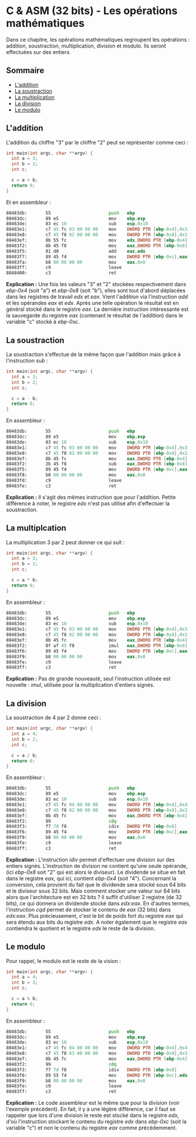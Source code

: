 # C & ASM (32 bits) - Les opérations mathématiques
Dans ce chapitre, les opérations mathématiques regroupent les opérations : addition, soustraction, multiplication, division et modulo. Ils seront effectuées sur des entiers.

## Sommaire
* [L'addition](https://github.com/Sharpforce/Reverse-Engineering/blob/master/01.%20Ressources/05.%20C%20%26%20ASM%20(32%20bits)%20-%20Les%20op%C3%A9rations%20math%C3%A9matiques.md#laddition)
* [La soustraction](https://github.com/Sharpforce/Reverse-Engineering/blob/master/01.%20Ressources/05.%20C%20%26%20ASM%20(32%20bits)%20-%20Les%20op%C3%A9rations%20math%C3%A9matiques.md#la-soustraction)
* [La multiplication](https://github.com/Sharpforce/Reverse-Engineering/blob/master/01.%20Ressources/05.%20C%20%26%20ASM%20(32%20bits)%20-%20Les%20op%C3%A9rations%20math%C3%A9matiques.md#la-multiplcation)
* [La division](https://github.com/Sharpforce/Reverse-Engineering/blob/master/01.%20Ressources/05.%20C%20%26%20ASM%20(32%20bits)%20-%20Les%20op%C3%A9rations%20math%C3%A9matiques.md#la-division)
* [Le modulo](https://github.com/Sharpforce/Reverse-Engineering/blob/master/01.%20Ressources/05.%20C%20%26%20ASM%20(32%20bits)%20-%20Les%20op%C3%A9rations%20math%C3%A9matiques.md#le-modulo)

## L'addition
L'addition du chiffre "3" par le chiffre "2" peut se représenter comme ceci :
```c
int main(int argc, char **argv) {
  int a = 3;
  int b = 2;
  int c;

  c = a + b;
  return 0;
}
```

Et en assembleur :
```asm
80483db:       55                      push   ebp
80483dc:       89 e5                   mov    ebp,esp
80483de:       83 ec 10                sub    esp,0x10
80483e1:       c7 45 fc 03 00 00 00    mov    DWORD PTR [ebp-0x4],0x3
80483e8:       c7 45 f8 02 00 00 00    mov    DWORD PTR [ebp-0x8],0x2
80483ef:       8b 55 fc                mov    edx,DWORD PTR [ebp-0x4]
80483f2:       8b 45 f8                mov    eax,DWORD PTR [ebp-0x8]
80483f5:       01 d0                   add    eax,edx
80483f7:       89 45 f4                mov    DWORD PTR [ebp-0xc],eax
80483fa:       b8 00 00 00 00          mov    eax,0x0
80483ff:       c9                      leave
8048400:       c3                      ret
```

**Explication :** Une fois les valeurs "3" et "2" stockées respectivement dans _ebp-0x4_ (soit "a") et _ebp-0x8_ (soit "b"), elles sont tout d'abord déplacées dans les registres de travail _edx_ et _eax_. Vient l'addition via l'instruction _add_ et les opérandes _eax_ et _edx_. Après une telle opération le résultat est en général stocké dans le registre _eax_. La dernière instruction intéressante est la sauvegarde du registre _eax_ (contenant le résultat de l'addition) dans le variable "c" stocké à _ebp-0xc_.

## La soustraction
La soustraction s'effectue de la même façon que l'addition mais grâce à l'instruction _sub_ :
```c
int main(int argc, char **argv) {
  int a = 3;
  int b = 2;
  int c;

  c = a - b;
  return 0;
}
```

En assembleur :
```asm
80483db:       55                      push   ebp
80483dc:       89 e5                   mov    ebp,esp
80483de:       83 ec 10                sub    esp,0x10
80483e1:       c7 45 fc 03 00 00 00    mov    DWORD PTR [ebp-0x4],0x3
80483e8:       c7 45 f8 02 00 00 00    mov    DWORD PTR [ebp-0x8],0x2
80483ef:       8b 45 fc                mov    eax,DWORD PTR [ebp-0x4]
80483f2:       2b 45 f8                sub    eax,DWORD PTR [ebp-0x8]
80483f5:       89 45 f4                mov    DWORD PTR [ebp-0xc],eax
80483f8:       b8 00 00 00 00          mov    eax,0x0
80483fd:       c9                      leave
80483fe:       c3                      ret
```

**Explication :** Il s'agit des mêmes instruction que pour l'addition. Petite différence à noter, le registre _edx_ n'est pas utilisé afin d'effectuer la soustraction.

## La multiplcation
La multiplication 3 par 2 peut donner ce qui suit :
```c
int main(int argc, char **argv) {
  int a = 3;
  int b = 2;
  int c;

  c = a * b;
  return 0;
}
```

En assembleur :
```asm
80483db:       55                      push   ebp
80483dc:       89 e5                   mov    ebp,esp
80483de:       83 ec 10                sub    esp,0x10
80483e1:       c7 45 fc 03 00 00 00    mov    DWORD PTR [ebp-0x4],0x3
80483e8:       c7 45 f8 02 00 00 00    mov    DWORD PTR [ebp-0x8],0x2
80483ef:       8b 45 fc                mov    eax,DWORD PTR [ebp-0x4]
80483f2:       0f af 45 f8             imul   eax,DWORD PTR [ebp-0x8]
80483f6:       89 45 f4                mov    DWORD PTR [ebp-0xc],eax
80483f9:       b8 00 00 00 00          mov    eax,0x0
80483fe:       c9                      leave
80483ff:       c3                      ret
```

**Explication :** Pas de grande nouveauté, seul l'instruction utilisée est nouvelle : _imul_, utilisée pour la multiplication d'entiers signés.

## La division
La soustraction de 4 par 2 donne ceci :
```c
int main(int argc, char **argv) {
  int a = 4;
  int b = 2;
  int c;

  c = a / b;
  return 0;
}
```

En assembleur :
```asm
80483db:       55                      push   ebp
80483dc:       89 e5                   mov    ebp,esp
80483de:       83 ec 10                sub    esp,0x10
80483e1:       c7 45 fc 04 00 00 00    mov    DWORD PTR [ebp-0x4],0x4
80483e8:       c7 45 f8 02 00 00 00    mov    DWORD PTR [ebp-0x8],0x2
80483ef:       8b 45 fc                mov    eax,DWORD PTR [ebp-0x4]
80483f2:       99                      cdq
80483f3:       f7 7d f8                idiv   DWORD PTR [ebp-0x8]
80483f6:       89 45 f4                mov    DWORD PTR [ebp-0xc],eax
80483f9:       b8 00 00 00 00          mov    eax,0x0
80483fe:       c9                      leave
80483ff:       c3                      ret
```

**Explication :** L'instruction _idiv_ permet d'effectuer une division sur des entiers signés. L'instruction de division ne contient qu'une seule opérande, (ici _ebp-0x8_ soit "2" qui est alors le diviseur). Le dividende se situe en fait dans le registre _eax_, qui ici, contient _ebp-0x4_ (soit "4"). Concernant la conversion, cela provient du fait que le dividende sera stocké sous 64 bits et le diviseur sous 32 bits. Mais comment stocker une valeur sur 64 bits alors que l'architecture est en 32 bits ? Il suffit d'utiliser 2 registre (de 32 bits), ce qui donnera un dividende stocké dans _edx:eax_. En d'autres termes, l'instruction _cqd_ permet de stocker le contenu de _eax_ (32 bits) dans _edx:eax_. Plus précieusement, c'est le bit de poids fort du registre _eax_ qui sera étendu aux bits du registre _edx_. A noter également que le registre _eax_ contiendra le quotient et le registre _edx_ le reste de la division.

## Le modulo
Pour rappel, le modulo est le reste de la vision :
```c
int main(int argc, char **argv) {
  int a = 4;
  int b = 3;
  int c;

  c = a % b;
  return 0;
}
```

En assembleur :
```asm
80483db:       55                      push   ebp
80483dc:       89 e5                   mov    ebp,esp
80483de:       83 ec 10                sub    esp,0x10
80483e1:       c7 45 fc 04 00 00 00    mov    DWORD PTR [ebp-0x4],0x4
80483e8:       c7 45 f8 03 00 00 00    mov    DWORD PTR [ebp-0x8],0x3
80483ef:       8b 45 fc                mov    eax,DWORD PTR [ebp-0x4]
80483f2:       99                      cdq
80483f3:       f7 7d f8                idiv   DWORD PTR [ebp-0x8]
80483f6:       89 55 f4                mov    DWORD PTR [ebp-0xc],edx
80483f9:       b8 00 00 00 00          mov    eax,0x0
80483fe:       c9                      leave
80483ff:       c3                      ret
```

**Explication :** Le code assembleur est le même que pour la division (voir l'exemple précédent). En fait, il y a une légère différence, car il faut se rappeler que lors d'une division le reste est stocké dans le registre _edx_, d'où l'instruction stockant le contenu du registre _edx_ dans _ebp-0xc_ (soit la variable "c") et non le contenu du registre _eax_ comme précédemment.